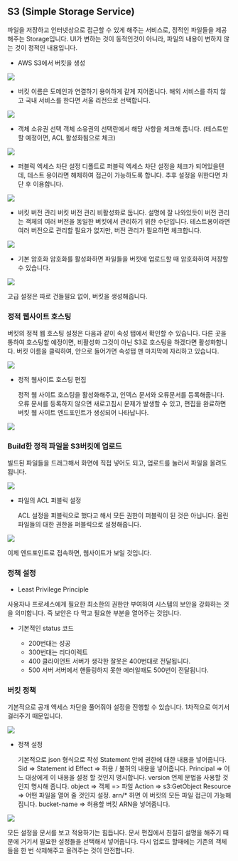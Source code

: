## S3 (Simple Storage Service)

파일을 저장하고 인터넷상으로 접근할 수 있게 해주는 서비스로, 정적인 파일들을 제공해주는 Storage입니다.
UI가 변하는 것이 동적인것이 아니라, 파일의 내용이 변하지 않는 것이 정적인 내용입니다.

- AWS S3에서 버킷을 생성

![](./img/s1.png)

- 버킷 이름은 도메인과 연결하기 용이하게 같게 지어줍니다.
  해외 서비스를 하지 않고 국내 서비스를 한다면 서울 리전으로 선택합니다.

![](./img/s2.png)

- 객체 소유권 선택
  객체 소유권의 선택란에서 해당 사항을 체크해 줍니다.
  (테스트만 할 예정이면, ACL 활성화됨으로 체크)

![](./img/s3.png)

- 퍼블릭 엑세스 차단 설정
  디폴트로 퍼블릭 엑세스 차단 설정을 체크가 되어있을텐데, 테스트 용이라면 해제하여 접근이 가능하도록 합니다. 추후 설정을 위한다면 차단 후 이용합니다.

![](./img/s4.png)

- 버킷 버전 관리
  버킷 버전 관리 비활성화로 둡니다. 설명에 잘 나와있듯이 버전 관리는 객체의 여러 버전을 동일한 버킷에서 관리하기 위한 수단입니다. 테스트용이라면 여러 버전으로 관리할 필요가 없지만, 버전 관리가 필요하면 체크합니다.

![](./img/s5.png)

- 기본 암호화
  암호화를 활성화하면 파일들을 버킷에 업로드할 때 암호화하여 저장할 수 있습니다.

![](./img/s6.png)

고급 설정은 따로 건들필요 없이, 버킷을 생성해줍니다.

### 정적 웹사이트 호스팅

버킷의 정적 웹 호스팅 설정은 다음과 같이 속성 탭에서 확인할 수 있습니다. 다른 곳을 통하여 호스팅할 예정이면, 비활성화 그것이 아닌 S3로 호스팅을 하겠다면 활성화합니다.
버킷 이름을 클릭하여, 안으로 들어가면 속성탭 맨 마지막에 자리하고 있습니다.

![](./img/s7.png)

- 정적 웹사이트 호스팅 편집

  정적 웹 사이트 호스팅을 활성화해주고, 인덱스 문서와 오류문서를 등록해줍니다. 오류 문서를 등록하지 않으면 새로고침시 문제가 발생할 수 있고, 편집을 완료하면 버킷 웹 사이트 엔드포인트가 생성되어 나타납니다.

![](./img/s8.png)

### Build한 정적 파일을 S3버킷에 업로드

빌드된 파일들을 드래그해서 화면에 직접 넣어도 되고, 업로드를 눌러서 파일을 올려도 됩니다.

![](./img/s9.png)

- 파일의 ACL 퍼블릭 설정

  ACL 설정을 퍼블릭으로 했다고 해서 모든 권한이 퍼블릭이 된 것은 아닙니다. 올린 파일들의 대한 권한을 퍼블릭으로 설정해줍니다.

![](./img/s10.png)

이제 엔드포인트로 접속하면, 웹사이트가 보일 것입니다.

### 정책 설정

- Least Privilege Principle

사용자나 프로세스에게 필요한 최소한의 권한만 부여하여 시스템의 보안을 강화하는 것을 의미합니다. 즉 보안은 다 막고 필요한 부분을 열어주는 것입니다.

- 기본적인 status 코드

  - 200번대는 성공
  - 300번대는 리다이렉트
  - 400 클라이언트
    서버가 생각한 잘못은 400번대로 전달됩니다.
  - 500 서버
    서버에서 핸들링하지 못한 에러일때도 500번이 전달됩니다.

### 버킷 정책

기본적으로 공개 액세스 차단을 풀어줘야 설정을 진행할 수 있습니다. 1차적으로 여기서 걸러주기 때문입니다.

![](./img/s11.png)

- 정책 설정

  기본적으로 json 형식으로 작성
  Statement 안에 권한에 대한 내용을 넣어줍니다.
  Sid => Statement id
  Effect => 허용 / 불허의 내용을 넣어줍니다.
  Principal => 어느 대상에게 이 내용을 설정 할 것인지 명시합니다.
  version 언제 문법을 사용할 것인지 명시해 줍니다.
  object => 객체 => 파일
  Action => s3:GetObject
  Resource => 어떤 파일을 열어 줄 것인지 설정. arn/\* 하면 이 버킷의 모든 파일 접근이 가능해집니다.
  bucket-name => 허용할 버킷 ARN을 넣어줍니다.

![](./img/s12.png)

모든 설정을 문서를 보고 적용하기는 힘듭니다. 문서 편집에서 친절히 설명을 해주기 때문에 거기서 필요한 설정들을 선택해서 넣어줍니다. 다시 업로드 할때에는 기존의 객체들을 한 번 삭제해주고 올려주는 것이 안전합니다.
